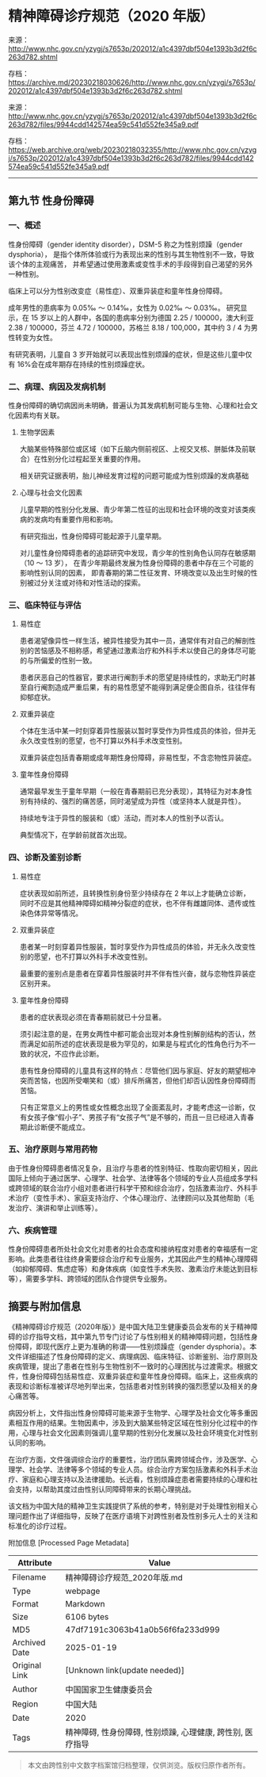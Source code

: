# 精神障碍诊疗规范（2020 年版）

来源：<http://www.nhc.gov.cn/yzygj/s7653p/202012/a1c4397dbf504e1393b3d2f6c263d782.shtml>

存档：<https://archive.md/20230218030626/http://www.nhc.gov.cn/yzygj/s7653p/202012/a1c4397dbf504e1393b3d2f6c263d782.shtml>

来源：<http://www.nhc.gov.cn/yzygj/s7653p/202012/a1c4397dbf504e1393b3d2f6c263d782/files/9944cdd142574ea59c541d552fe345a9.pdf>

存档：<https://web.archive.org/web/20230218032355/http://www.nhc.gov.cn/yzygj/s7653p/202012/a1c4397dbf504e1393b3d2f6c263d782/files/9944cdd142574ea59c541d552fe345a9.pdf>

---

## 第九节 性身份障碍

### 一、概述

性身份障碍（gender identity disorder），DSM-5 称之为性别烦躁（gender dysphoria），
是指个体所体验或行为表现出来的性别与其生物性别不一致，导致该个体的主观痛苦，
并希望通过使用激素或变性手术的手段得到自己渴望的另外一种性别。

临床上可以分为性别改变症（易性症）、双重异装症和童年性身份障碍。

成年男性的患病率为 0.05‰ ～ 0.14‰，女性为 0.02‰ ～ 0.03‰。
研究显示，在 15 岁以上的人群中，各国的患病率分别为德国 2.25 / 100000，澳大利亚 2.38 / 100000，芬兰 4.72 / 100000，苏格兰 8.18 / 100,000，其中约 3 / 4 为男性转变为女性。

有研究表明，儿童自 3 岁开始就可以表现出性别烦躁的症状，但是这些儿童中仅有 16%会在成年期存在持续的性别烦躁症状。

### 二、病理、病因及发病机制

性身份障碍的确切病因尚未明确，普遍认为其发病机制可能与生物、心理和社会文化因素均有关联。

1. 生物学因素

   大脑某些特殊部位或区域（如下丘脑内侧前视区、上视交叉核、胼胝体及前联合）在性别分化过程起至关重要的作用。

   相关研究证据表明，胎儿神经发育过程的问题可能成为性别烦躁的发病基础

1. 心理与社会文化因素

   儿童早期的性别分化发展、青少年第二性征的出现和社会环境的改变对该类疾病的发病均有重要作用和影响。

   有研究指出，性身份障碍可能起源于儿童早期。

   对儿童性身份障碍患者的追踪研究中发现，青少年的性别角色认同存在敏感期（10 ～ 13 岁），
   在青少年期最终发展为性身份障碍的患者中存在三个可能的影响性别认同的因素，
   即青春期的第二性征发育、环境改变以及出生时候的性别被过分关注或对待和对性活动的探索。

### 三、临床特征与评估

1. 易性症

   患者渴望像异性一样生活，被异性接受为其中一员，通常伴有对自己的解剖性别的苦恼感及不相称感，希望通过激素治疗和外科手术以使自己的身体尽可能的与所偏爱的性别一致。

   患者厌恶自己的性器官，要求进行阉割手术的愿望是持续性的，求助无门时甚至自行阉割造成严重后果，有的易性愿望不能得到满足便企图自杀，往往伴有抑郁症状。

1. 双重异装症

   个体在生活中某一时刻穿着异性服装以暂时享受作为异性成员的体验，但并无永久改变性别的愿望，也不打算以外科手术改变性别。

   双重异装症包括青春期或成年期性身份障碍，非易性型，不含恋物性异装症。

1. 童年性身份障碍

   通常最早发生于童年早期（一般在青春期前已充分表现），其特征为对本身性别有持续的、强烈的痛苦感，同时渴望成为异性（或坚持本人就是异性）。

   持续地专注于异性的服装和（或）活动，而对本人的性别予以否认。

   典型情况下，在学龄前就首次出现。

### 四、诊断及鉴别诊断

1. 易性症

   症状表现如前所述，且转换性别身份至少持续存在 2 年以上才能确立诊断，
   同时不应是其他精神障碍如精神分裂症的症状，也不伴有雌雄同体、遗传或性染色体异常等情况。

1. 双重异装症

   患者某一时刻穿着异性服装，暂时享受作为异性成员的体验，并无永久改变性别的愿望，也不打算以外科手术改变性别。

   最重要的鉴别点是患者在穿着异性服装时并不伴有性兴奋，就与恋物性异装症区别开来。

1. 童年性身份障碍

   患者的症状表现必须在青春期前就已十分显著。

   须引起注意的是，在男女两性中都可能会出现对本身性别解剖结构的否认，然而满足如前所述的症状表现是极为罕见的，如果是与程式化的性角色行为不一致的状况，不应作此诊断。

   患有性身份障碍的儿童具有这样的特点：尽管他们因与家庭、好友的期望相冲突而苦恼，也因所受嘲笑和（或）排斥所痛苦，但他们却否认因性身份障碍而苦恼。

   只有正常意义上的男性或女性概念出现了全面紊乱时，才能考虑这一诊断，仅有女孩子像“假小子”、男孩子有“女孩子气”是不够的，而且一旦已经进入青春期此诊断便不能成立。

### 五、治疗原则与常用药物

由于性身份障碍患者情况复杂，且治疗与患者的性别特征、性取向密切相关，因此国际上倾向于通过医学、心理学、社会学、法律等各个领域的专业人员组成多学科或跨领域的联合治疗小组对患者进行科学干预和综合治疗，包括激素治疗、外科手术治疗（变性手术）、家庭支持治疗、个体心理治疗、法律顾问以及其他帮助（毛发治疗、演讲和举止训练等）。

### 六、疾病管理

性身份障碍患者所处社会文化对患者的社会态度和接纳程度对患者的幸福感有一定影响。此类患者往往终身需要综合治疗和专业服务，尤其因此产生的精神心理障碍（如抑郁障碍、焦虑症等）和身体疾病（如变性手术失败、激素治疗未能达到目标等），需要多学科、跨领域的团队合作提供专业服务。


## 摘要与附加信息

<!-- tcd_abstract -->
《精神障碍诊疗规范（2020年版）》是中国大陆卫生健康委员会发布的关于精神障碍的诊疗指导文档，其中第九节专门讨论了与性别相关的精神障碍问题，包括性身份障碍，即现代医疗上更为准确的称谓——性别烦躁症（gender dysphoria）。本文件详细描述了性身份障碍的定义、病理病因、临床特征、诊断鉴别、治疗原则及疾病管理，提出了患者在性别与生物性别不一致时的心理困扰与过渡需求。根据文件，性身份障碍包括易性症、双重异装症和童年性身份障碍。临床上，这些疾病的表现和诊断标准被详尽地列举出来，包括患者对性别转换的强烈愿望以及相关的身心痛苦等。

病因分析上，文件指出性身份障碍可能来源于生物学、心理学及社会文化等多重因素相互作用的结果。生物因素中，涉及到大脑某些特定区域在性别分化过程中的作用，心理与社会文化因素则强调儿童早期的性别分化发展以及社会环境变化对性别认同的影响。

在治疗方面，文件强调综合治疗的重要性，治疗团队需跨领域合作，涉及医学、心理学、社会学、法律等多个领域的专业人员。综合治疗方案包括激素和外科手术治疗、家庭和心理支持以及法律援助。长远看，性别烦躁症患者需要持续的心理和社会支持，以帮助其度过由性别认同障碍带来的长期心理挑战。

该文档为中国大陆的精神卫生实践提供了系统的参考，特别是对于处理性别相关心理问题作出了详细指导，反映了在医疗语境下对跨性别者及性别多元人士的关注和标准化的诊疗过程。
<!-- tcd_abstract_end -->

附加信息 [Processed Page Metadata]

| Attribute       | Value                                  |
|-----------------|----------------------------------------|
| Filename        | 精神障碍诊疗规范_2020年版.md                             |
| Type            | webpage                                 |
| Format          | Markdown                               |
| Size            | 6106 bytes                           |
| MD5             | 47df7191c3063b41a0b56f6fa233d999                                  |
| Archived Date   | 2025-01-19                             |
| Original Link   | [Unknown link(update needed)]                         |
| Author          | 中国国家卫生健康委员会                              |
| Region          | 中国大陆                              |
| Date            | 2020                                 |
| Tags            | 精神障碍, 性身份障碍, 性别烦躁, 心理健康, 跨性别, 医疗指导                                 |
>
> 本文由跨性别中文数字档案馆归档整理，仅供浏览。版权归原作者所有。
>